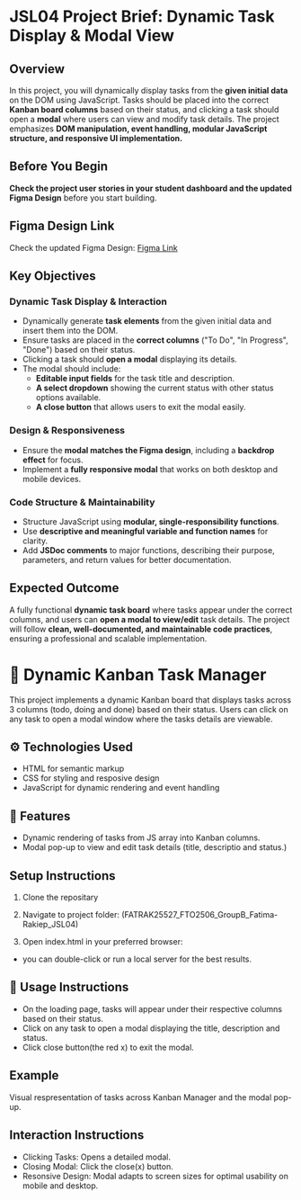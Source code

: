 # JSL04 Project Brief: Dynamic Task Display & Modal View

## Overview

In this project, you will dynamically display tasks from the **given initial data** on the DOM using JavaScript. Tasks should be placed into the correct **Kanban board columns** based on their status, and clicking a task should open a **modal** where users can view and modify task details. The project emphasizes **DOM manipulation, event handling, modular JavaScript structure, and responsive UI implementation.**

## Before You Begin

**Check the project user stories in your student dashboard and the updated Figma Design** before you start building.

## Figma Design Link

Check the updated Figma Design: [Figma Link](https://www.figma.com/design/y7bFCUYL5ZHfPeojACBXg2/Challenges-%7C-JSL?node-id=0-1&p=f&t=Ki0CZk0RAjrk9Fhs-0)

## Key Objectives

### Dynamic Task Display & Interaction

- Dynamically generate **task elements** from the given initial data and insert them into the DOM.
- Ensure tasks are placed in the **correct columns** ("To Do", "In Progress", "Done") based on their status.
- Clicking a task should **open a modal** displaying its details.
- The modal should include:
  - **Editable input fields** for the task title and description.
  - **A select dropdown** showing the current status with other status options available.
  - **A close button** that allows users to exit the modal easily.

### Design & Responsiveness

- Ensure the **modal matches the Figma design**, including a **backdrop effect** for focus.
- Implement a **fully responsive modal** that works on both desktop and mobile devices.

### Code Structure & Maintainability

- Structure JavaScript using **modular, single-responsibility functions**.
- Use **descriptive and meaningful variable and function names** for clarity.
- Add **JSDoc comments** to major functions, describing their purpose, parameters, and return values for better documentation.

## Expected Outcome

A fully functional **dynamic task board** where tasks appear under the correct columns, and users can **open a modal to view/edit** task details. The project will follow **clean, well-documented, and maintainable code practices**, ensuring a professional and scalable implementation.


# 🚀 Dynamic Kanban Task Manager

This project implements a dynamic Kanban board that displays tasks across 3 columns (todo, doing and done) based on their status. Users can click on any task to open a modal window where the tasks details are viewable.

## ⚙️ Technologies Used

- HTML for semantic markup
- CSS for styling and resposive design 
- JavaScript for dynamic rendering and event handling

## 🌱 Features

- Dynamic rendering of tasks from JS array into Kanban columns.
- Modal pop-up to view and edit task details (title, descriptio and status.)

## Setup Instructions 

1. Clone the repositary

2. Navigate to project folder:
(FATRAK25527_FTO2506_GroupB_Fatima-Rakiep_JSL04)

3. Open index.html in your preferred browser:
- you can double-click or run a local server for the best results.

## 📃 Usage Instructions 

- On the loading page, tasks will appear under their respective columns based on their status.
- Click on any task to open a modal displaying the title, description and status.
- Click close button(the red x) to exit the modal.

## Example

Visual respresentation of tasks across Kanban Manager and the modal pop-up.

## Interaction Instructions 

- Clicking Tasks: Opens a detailed modal.
- Closing Modal: Click the close(x) button.
- Resonsive Design: Modal adapts to screen sizes for optimal usability on mobile and desktop.